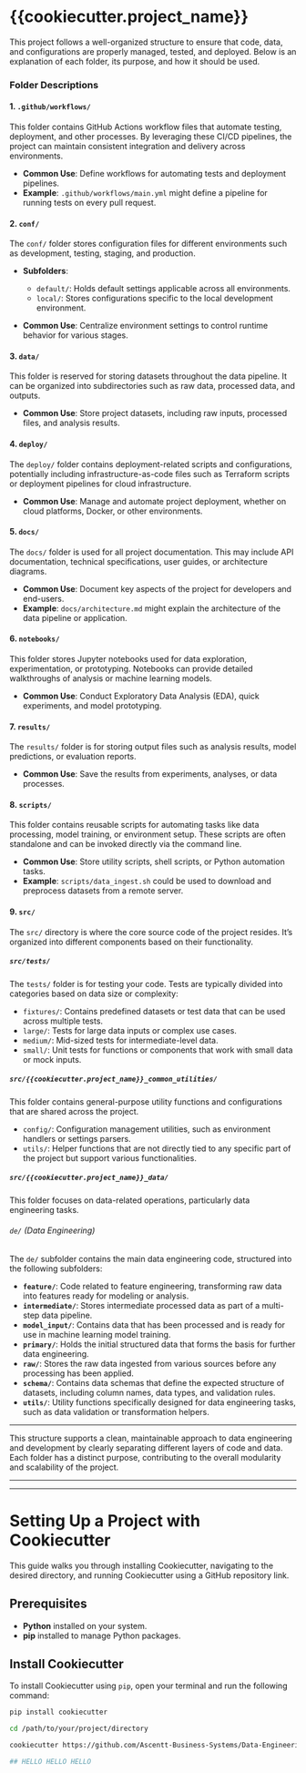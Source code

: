 # {{cookiecutter.project_name}}

This project follows a well-organized structure to ensure that code, data, and configurations are properly managed, tested, and deployed. Below is an explanation of each folder, its purpose, and how it should be used.


### Folder Descriptions

#### 1. `.github/workflows/`
This folder contains GitHub Actions workflow files that automate testing, deployment, and other processes. By leveraging these CI/CD pipelines, the project can maintain consistent integration and delivery across environments.

- **Common Use**: Define workflows for automating tests and deployment pipelines.
- **Example**: `.github/workflows/main.yml` might define a pipeline for running tests on every pull request.

#### 2. `conf/`
The `conf/` folder stores configuration files for different environments such as development, testing, staging, and production.

- **Subfolders**:
  - `default/`: Holds default settings applicable across all environments.
  - `local/`: Stores configurations specific to the local development environment.

- **Common Use**: Centralize environment settings to control runtime behavior for various stages.

#### 3. `data/`
This folder is reserved for storing datasets throughout the data pipeline. It can be organized into subdirectories such as raw data, processed data, and outputs.

- **Common Use**: Store project datasets, including raw inputs, processed files, and analysis results.

#### 4. `deploy/`
The `deploy/` folder contains deployment-related scripts and configurations, potentially including infrastructure-as-code files such as Terraform scripts or deployment pipelines for cloud infrastructure.

- **Common Use**: Manage and automate project deployment, whether on cloud platforms, Docker, or other environments.

#### 5. `docs/`
The `docs/` folder is used for all project documentation. This may include API documentation, technical specifications, user guides, or architecture diagrams.

- **Common Use**: Document key aspects of the project for developers and end-users.
- **Example**: `docs/architecture.md` might explain the architecture of the data pipeline or application.

#### 6. `notebooks/`
This folder stores Jupyter notebooks used for data exploration, experimentation, or prototyping. Notebooks can provide detailed walkthroughs of analysis or machine learning models.

- **Common Use**: Conduct Exploratory Data Analysis (EDA), quick experiments, and model prototyping.

#### 7. `results/`
The `results/` folder is for storing output files such as analysis results, model predictions, or evaluation reports.

- **Common Use**: Save the results from experiments, analyses, or data processes.

#### 8. `scripts/`
This folder contains reusable scripts for automating tasks like data processing, model training, or environment setup. These scripts are often standalone and can be invoked directly via the command line.

- **Common Use**: Store utility scripts, shell scripts, or Python automation tasks.
- **Example**: `scripts/data_ingest.sh` could be used to download and preprocess datasets from a remote server.

#### 9. `src/`
The `src/` directory is where the core source code of the project resides. It’s organized into different components based on their functionality.

##### `src/tests/`
The `tests/` folder is for testing your code. Tests are typically divided into categories based on data size or complexity:
- `fixtures/`: Contains predefined datasets or test data that can be used across multiple tests.
- `large/`: Tests for large data inputs or complex use cases.
- `medium/`: Mid-sized tests for intermediate-level data.
- `small/`: Unit tests for functions or components that work with small data or mock inputs.

##### `src/{{cookiecutter.project_name}}_common_utilities/`
This folder contains general-purpose utility functions and configurations that are shared across the project.
- `config/`: Configuration management utilities, such as environment handlers or settings parsers.
- `utils/`: Helper functions that are not directly tied to any specific part of the project but support various functionalities.

##### `src/{{cookiecutter.project_name}}_data/`
This folder focuses on data-related operations, particularly data engineering tasks.

###### `de/` (Data Engineering)
The `de/` subfolder contains the main data engineering code, structured into the following subfolders:

- **`feature/`**: Code related to feature engineering, transforming raw data into features ready for modeling or analysis.
- **`intermediate/`**: Stores intermediate processed data as part of a multi-step data pipeline.
- **`model_input/`**: Contains data that has been processed and is ready for use in machine learning model training.
- **`primary/`**: Holds the initial structured data that forms the basis for further data engineering.
- **`raw/`**: Stores the raw data ingested from various sources before any processing has been applied.
- **`schema/`**: Contains data schemas that define the expected structure of datasets, including column names, data types, and validation rules.
- **`utils/`**: Utility functions specifically designed for data engineering tasks, such as data validation or transformation helpers.

---

This structure supports a clean, maintainable approach to data engineering and development by clearly separating different layers of code and data. Each folder has a distinct purpose, contributing to the overall modularity and scalability of the project.


---
---

# Setting Up a Project with Cookiecutter

This guide walks you through installing Cookiecutter, navigating to the desired directory, and running Cookiecutter using a GitHub repository link.

## Prerequisites

- **Python** installed on your system.
- **pip** installed to manage Python packages.

## Install Cookiecutter

To install Cookiecutter using `pip`, open your terminal and run the following command:

```bash
pip install cookiecutter

cd /path/to/your/project/directory

cookiecutter https://github.com/Ascentt-Business-Systems/Data-Engineering-Template.git

## HELLO HELLO HELLO